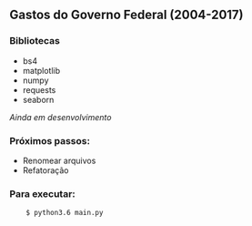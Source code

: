 ## Gastos do Governo Federal (2004-2017)

### Bibliotecas

* bs4
* matplotlib
* numpy
* requests
* seaborn

*Ainda em desenvolvimento*

### Próximos passos:

* Renomear arquivos
* Refatoração

### Para executar:

```
    $ python3.6 main.py
```

